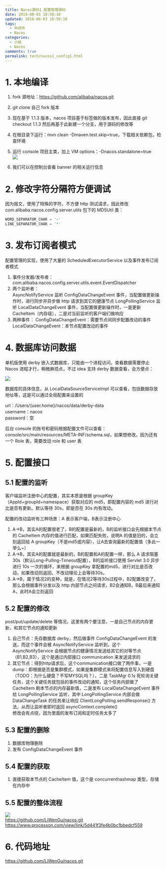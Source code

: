 ```yaml
---
title: Nacos源码1_配置管理源码
date: 2019-08-03 18:50:10
updated: 2018-06-03 18:50:10
tags:
  - 中间件
  - Nacos
categories: 
  - 小结
  - Nacos
comments: true
permalink: tech/nacos1_config1.html    
---
```


# 1. 本地编译

1. fork 源地址：https://github.com/alibaba/nacos.git
2. git clone 自己 fork 版本
3. 现在基于 1.1.3 版本，nacos 项目基于标签做的版本发布，因此直接 git checkout 1.1.3 然后再基于此新建一个分支，用于源码的修改等
4. 在根目录下运行：mvn clean -Dmaven.test.skip=true，下载相关依赖包，检查环境
5. 运行 console 项目主类，加上 VM options：-Dnacos.standalone=true  
![][1]

6. 我们可以在控制台查看 banner 的相关运行信息

# 2. 修改字符分隔符方便调试

因为报文，使用了特殊的字符，不方便 http 测试请求，因此修改 com.alibaba.nacos.config.server.utils 包下的 MD5Util 类：  
```java
WORD_SEPARATOR_CHAR = '~'
LINE_SEPARATOR_CHAR = '*'
```

# 3. 发布订阅者模式

配置管理的实现，使用了大量的 ScheduledExecutorService 以及事件发布订阅者模式

1. 事件分发器/发布者：com.alibaba.nacos.config.server.utils.event.EventDispatcher
2. 两个监听者：  
AsyncNotifyService 监听 ConfigDataChangeEvent 事件，当配置做更新操作时，进行同步并异步做 http 请求到其它的健康节点
LongPollingService 监听 LocalDataChangeEvent 事件，当配置做更新操作时，一是更新 CacheItem（内存级），二是对当前监听的客户端们做响应
3. 两种事件：
ConfigDataChangeEvent：需要节点间同步配置改动的事件
LocalDataChangeEvent：本节点配置改动的事件

# 4. 数据库访问数据

单机版使用 derby 嵌入式数据库，只能由一个进程访问，查看数据需要停止 Nacos 进程才行，稍微麻烦点，不过 idea 支持 derby 数据查看，会方便点：  

![][2]

数据库的具体信息，从 LocalDataSourceServiceImpl 可以查看，包括数据存放地址等，这是可以通过全局配置来设置的

url：/Users/{user.home}/nacos/data/derby-data  
username：nacos  
password：空  

后台 console 的账号和密码根据配置文件可以查看：console/src/main/resources/META-INF/schema.sql，如果想修改，因为还有一个 Role 表，需要改动 role 和 user 表

# 5. 配置接口

## 5.1 配置的监听

客户端监听注册中心的配置，其实本质是根据 groupKey（AppId+groupId+namespace）获取对应的 md5，即配置内容的 md5 进行对比是否有更新。默认等待 30s，即是否在 30s 内有改动。

配置的改动监听有三种场景：A 表示客户端，B表示注册中心  
1. A->B，其实A的配置很老了，B的配置是最新的，B的监听接口会先根据本节点的 CacheItem 内存的值进行匹配，如果匹配失败，说明A 的值是旧的，会立刻返回给 A groupKey（不是md5或内容），让A去查询最新的配置值（多此一举么~）
2. A->B，其实A的配置就是最新的，B的配置和A的配置一样，那么 A 请求阻塞 30s（默认Long-Pulling-Timeout配置），B的监听接口使用 Servlet 3.0 异步进行 10s 一次的循环，来根据 groupKey 拿配置的md5，进行对比是否改动，如果改动则返回，不改动理论上会等待30s。
3. A->B，属于情况2的变种，就是，在情况2等待30s过程中，B2配置改变了，那么会根据事件分发以及 http 内部节点之间请求，B2会通知B，B最后来通知A，此时A会立刻返回

## 5.2 配置的修改

post/put/update/delete 等情况，这里有两个要注意，一是自己节点的内存更新，和其它节点的通知更新

1. 自己节点：先存数据库 derby，然后做事件 ConfigDataChangeEvent 的发送，而这个事件会被 AsyncNotifyService 监听到，这个 AsyncNotifyService 会根据节点的健康情况发送给其它的对等节点（B1,B2,B3），这个是通过内部接口 communication 来发送请求的  
2. 其它节点：得到http请求后，这个communication接口做了两件事，一是 dump：即根据是否是集群模式，如果是集群模式来将配置信息写入到硬盘（TODO：为什么硬盘？不写MYSQL吗？），二是 TaskMgr 0.1s 死轮询关键任务，这个关键任务就包括的事件改动的通知，这个任务内部做了 CacheItem 刷本节点的内存最新值，二是发布 LocalDataChangeEvent 事件给 LongPollingService 监听，其中 LongPollingService 内部会做 DataChangeTask 的任务来让响应 ClientLongPolling.sendResponse() 方法，从而让监听者即时返回  asyncContext.complete()  
修改会有点绕，因为里面的发布订阅和定时任务太多了
 
## 5.3 配置的删除
 
 1. 数据库物理删除 
 2. 发布 ConfigDataChangeEvent 事件
 
## 5.4 配置的获取
 
1. 直接获取本节点的 CacheItem 值，这个是 concurrenthashmap 类型，存储在内存中

## 5.5 配置的整体流程

![][3]  
https://github.com/LiWenGu/nacos.git  
https://www.processon.com/view/link/5d441f3fe4b0bc1bbedcf559

# 6. 代码地址

https://github.com/LiWenGu/nacos.git

[1]: https://leran2deeplearnjavawebtech.oss-cn-beijing.aliyuncs.com/learn/Nacos/536C41DF-52DF-4692-802E-AC3D537A434B.png
[2]: https://leran2deeplearnjavawebtech.oss-cn-beijing.aliyuncs.com/learn/Nacos/6015F579-FDC6-490D-9D0E-858D9BC2B827.png
[3]: https://leran2deeplearnjavawebtech.oss-cn-beijing.aliyuncs.com/somephoto/Nacos%E9%85%8D%E7%BD%AE%E7%AE%A1%E7%90%86%E6%B5%81%E7%A8%8B.jpg